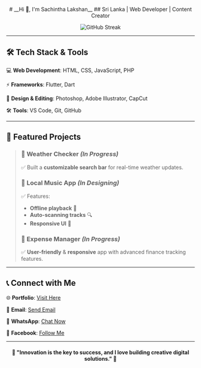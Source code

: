 <p align="center">
  # __Hi 👋, I'm Sachintha Lakshan__ 
  ## Sri Lanka | Web Developer | Content Creator
</p>

<p align="center">
  <img src="https://streak-stats.demolab.com?user=sachicodex&theme=highcontrast&card_width=550" alt="GitHub Streak" />
</p>

---

## 🛠️ Tech Stack & Tools  

💻 **Web Development**: HTML, CSS, JavaScript, PHP  

⚡ **Frameworks**: Flutter, Dart  

🎨 **Design & Editing**: Photoshop, Adobe Illustrator, CapCut  

🛠 **Tools**: VS Code, Git, GitHub  

---

## 🌟 Featured Projects  
>
> ### 🔹 Weather Checker *(In Progress)*  
> ✅ Built a **customizable search bar** for real-time weather updates.  
>
>
> ### 🔹 Local Music App *(In Designing)*  
> ✅ Features:  
> - **Offline playback** 🎵  
> - **Auto-scanning tracks** 🔍  
> - **Responsive UI** 📱  
>
>
> ### 🔹 Expense Manager *(In Progress)*  
> ✅ **User-friendly** & **responsive** app with advanced finance tracking features.  
> 
---

## 📞 Connect with Me  

🌐 **Portfolio**: [Visit Here](https://yourportfolio.com)  

📩 **Email**: [Send Email](mailto:your@email.com)  

📱 **WhatsApp**: [Chat Now](https://sync.short.gy/whatsapp)  

📘 **Facebook**: [Follow Me](https://sync.short.gy/facebook)  

---

<h4 align="center">🚀 "Innovation is the key to success, and I love building creative digital solutions." 🚀</h4>
